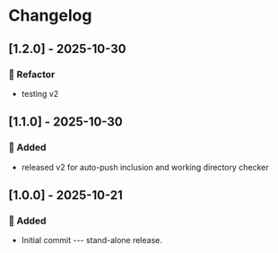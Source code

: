 # Changelog
## [1.2.0] - 2025-10-30
### 🔨 Refactor
- testing v2

## [1.1.0] - 2025-10-30
### 🚀 Added
- released v2 for auto-push inclusion and working directory checker

## [1.0.0] - 2025-10-21
### 🚀 Added
- Initial commit --- stand-alone release.
